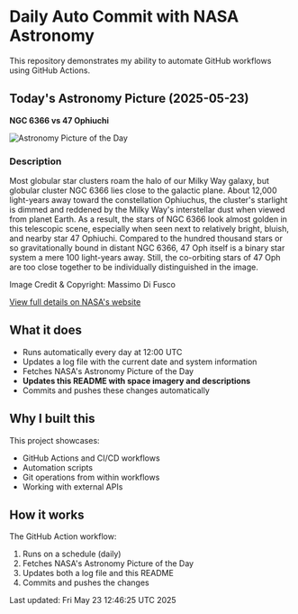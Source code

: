 # Daily Auto Commit with NASA Astronomy
This repository demonstrates my ability to automate GitHub workflows using GitHub Actions.

## Today's Astronomy Picture (2025-05-23)
**NGC 6366 vs 47 Ophiuchi**

![Astronomy Picture of the Day](https://apod.nasa.gov/apod/image/2505/NGC6366_1024.jpg)

### Description
Most globular star clusters roam the halo of our Milky Way galaxy, but globular cluster NGC 6366 lies close to the galactic plane. About 12,000 light-years away toward the constellation Ophiuchus, the cluster's starlight is dimmed and reddened by the Milky Way's interstellar dust when viewed from planet Earth. As a result, the stars of NGC 6366 look almost golden in this telescopic scene, especially when seen next to relatively bright, bluish, and nearby star 47 Ophiuchi. Compared to the hundred thousand stars or so gravitationally bound in distant NGC 6366, 47 Oph itself is a binary star system  a mere 100 light-years away. Still, the co-orbiting stars of 47 Oph are too close together to be individually distinguished in the image.

Image Credit & Copyright: Massimo Di Fusco

[View full details on NASA's website](https://apod.nasa.gov/apod/astropix.html)

## What it does
- Runs automatically every day at 12:00 UTC
- Updates a log file with the current date and system information
- Fetches NASA's Astronomy Picture of the Day
- **Updates this README with space imagery and descriptions**
- Commits and pushes these changes automatically

## Why I built this
This project showcases:
- GitHub Actions and CI/CD workflows
- Automation scripts
- Git operations from within workflows
- Working with external APIs

## How it works
The GitHub Action workflow:
1. Runs on a schedule (daily)
2. Fetches NASA's Astronomy Picture of the Day
3. Updates both a log file and this README
4. Commits and pushes the changes

Last updated: Fri May 23 12:46:25 UTC 2025
